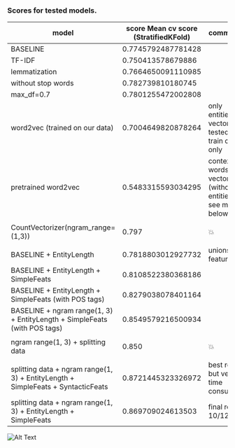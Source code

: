 ### Scores for tested models.

**model**	| **score**  Mean cv score (StratifiedKFold)	| **comments** |
----- | ----------------------------------------|----------------------|
| BASELINE | 0.7745792487781428 |	
| TF-IDF |	0.750413578679886 |
| lemmatization |	0.7664650091110985 |
| without stop words  | 0.782739810180745 | 
| max_df=0.7  | 0.7801255472002808 |
| word2vec (trained on our data) | 0.7004649820878264 | only entities are vectorized; tested on train data only |
| pretrained word2vec | 0.5483315593034295 | context words vectorized (without entities; see more below |
| |
| CountVectorizer(ngram_range=(1,3)) | 0.797 | :boom: |
| |
| BASELINE + EntityLength |	0.7818803012927732 |	unions features |
| BASELINE + EntityLength + SimpleFeats |	0.8108522380368186 |	
| BASELINE + EntityLength + SimpleFeats (with POS tags)	| 0.8279038078401164 |	
| BASELINE + ngram range(1, 3) + EntityLength + SimpleFeats (with POS tags) |	0.8549579216500934 |
| |
| ngram range(1, 3) + splitting data | 0.850 | :boom: |
| |
| splitting data + ngram range(1, 3) + EntityLength + SimpleFeats + SyntacticFeats |	0.8721445323326972 |	best result but very time consuming |
| splitting data + ngram range(1, 3) + EntityLength + SimpleFeats	| 0.869709024613503	| final result 10/12/18


![Alt Text](https://paper.dropbox.com/ep/redirect/image?url=https%3A%2F%2Fd2mxuefqeaa7sj.cloudfront.net%2Fs_B1C5BE07922D5334B939CC64F85A4319A12E8090D72A29939DBBE3DBB85164B7_1544866292918_image.png&hmac=JXPpjtYe9X5m9TnkPUtbF3zYm68cNRcMvy%2B%2Bs80RSWU%3D)


